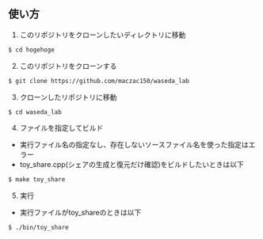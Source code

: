 ## 使い方

1. このリポジトリをクローンしたいディレクトリに移動
```bash
$ cd hogehoge
```

2. このリポジトリをクローンする
```bash
$ git clone https://github.com/maczac150/waseda_lab
```

3. クローンしたリポジトリに移動
```bash
$ cd waseda_lab
```

4. ファイルを指定してビルド
- 実行ファイル名の指定なし、存在しないソースファイル名を使った指定はエラー
- toy_share.cpp(シェアの生成と復元だけ確認)をビルドしたいときは以下
```bash
$ make toy_share
```

5. 実行
- 実行ファイルがtoy_shareのときは以下
```bash
$ ./bin/toy_share
```